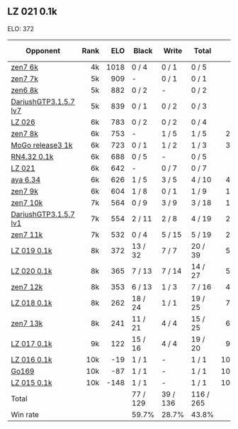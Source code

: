 ## LZ 021 0.1k ##

ELO: 372

Opponent | Rank | ELO | Black | Write | Total | Win rate
---------|-----:|----:|-------|-------|-------|-------:
[zen7 6k](zen7%206k.md) | 4k | 1018 | 0 / 4 | 0 / 1 | 0 / 5 | 0.0%
[zen7 7k](zen7%207k.md) | 5k | 909 | - | 0 / 1 | 0 / 1 | 0.0%
[zen6 8k](zen6%208k.md) | 5k | 882 | 0 / 2 | - | 0 / 2 | 0.0%
[DariushGTP3.1.5.7 lv7](DariushGTP3.1.5.7%20lv7.md) | 5k | 839 | 0 / 1 | 0 / 2 | 0 / 3 | 0.0%
[LZ 026](LZ%20026.md) | 6k | 783 | 0 / 2 | 0 / 2 | 0 / 4 | 0.0%
[zen7 8k](zen7%208k.md) | 6k | 753 | - | 1 / 5 | 1 / 5 | 20.0%
[MoGo release3 1k](MoGo%20release3%201k.md) | 6k | 723 | 0 / 1 | 1 / 2 | 1 / 3 | 33.3%
[RN4.32 0.1k](RN4.32%200.1k.md) | 6k | 688 | 0 / 5 | - | 0 / 5 | 0.0%
[LZ 021](LZ%20021.md) | 6k | 642 | - | 0 / 7 | 0 / 7 | 0.0%
[aya 6.34](aya%206.34.md) | 6k | 626 | 1 / 5 | 3 / 5 | 4 / 10 | 40.0%
[zen7 9k](zen7%209k.md) | 6k | 604 | 1 / 8 | 0 / 1 | 1 / 9 | 11.1%
[zen7 10k](zen7%2010k.md) | 7k | 564 | 0 / 9 | 3 / 9 | 3 / 18 | 16.7%
[DariushGTP3.1.5.7 lv1](DariushGTP3.1.5.7%20lv1.md) | 7k | 554 | 2 / 11 | 2 / 8 | 4 / 19 | 21.1%
[zen7 11k](zen7%2011k.md) | 7k | 532 | 0 / 4 | 5 / 15 | 5 / 19 | 26.3%
[LZ 019 0.1k](LZ%20019%200.1k.md) | 8k | 372 | 13 / 32 | 7 / 7 | 20 / 39 | 51.3%
[LZ 020 0.1k](LZ%20020%200.1k.md) | 8k | 365 | 7 / 13 | 7 / 14 | 14 / 27 | 51.9%
[zen7 12k](zen7%2012k.md) | 8k | 353 | 6 / 13 | 1 / 3 | 7 / 16 | 43.8%
[LZ 018 0.1k](LZ%20018%200.1k.md) | 8k | 262 | 18 / 24 | 1 / 1 | 19 / 25 | 76.0%
[zen7 13k](zen7%2013k.md) | 8k | 241 | 11 / 21 | 4 / 4 | 15 / 25 | 60.0%
[LZ 017 0.1k](LZ%20017%200.1k.md) | 9k | 122 | 15 / 16 | 4 / 4 | 19 / 20 | 95.0%
[LZ 016 0.1k](LZ%20016%200.1k.md) | 10k | -19 | 1 / 1 | - | 1 / 1 | 100.0%
[Go169](Go169.md) | 10k | -87 | 1 / 1 | - | 1 / 1 | 100.0%
[LZ 015 0.1k](LZ%20015%200.1k.md) | 10k | -148 | 1 / 1 | - | 1 / 1 | 100.0%
Total | | | 77 / 129 | 39 / 136 | 116 / 265 | 
Win rate| | | 59.7% | 28.7% | 43.8% | 
